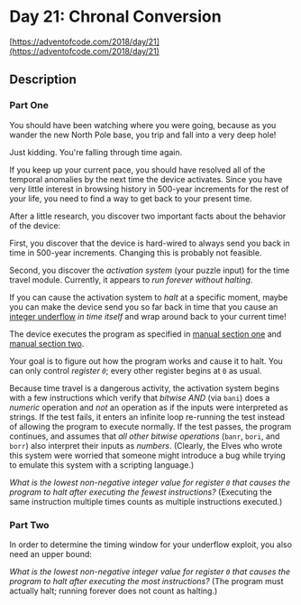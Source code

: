 # Day 21: Chronal Conversion

[https://adventofcode.com/2018/day/21](https://adventofcode.com/2018/day/21)

## Description

### Part One

You should have been watching where you were going, because as you wander the new North Pole base, you trip and fall into a very deep hole!

<span title="The old time travel hole gag! Classic.">Just kidding.</span> You're falling through time again.

If you keep up your current pace, you should have resolved all of the temporal anomalies by the next time the device activates. Since you have very little interest in browsing history in 500-year increments for the rest of your life, you need to find a way to get back to your present time.

After a little research, you discover two important facts about the behavior of the device:

First, you discover that the device is hard-wired to always send you back in time in 500-year increments. Changing this is probably not feasible.

Second, you discover the _activation system_ (your puzzle input) for the time travel module. Currently, it appears to _run forever without halting_.

If you can cause the activation system to _halt_ at a specific moment, maybe you can make the device send you so far back in time that you cause an [integer underflow](https://cwe.mitre.org/data/definitions/191.html) _in time itself_ and wrap around back to your current time!

The device executes the program as specified in [manual section one](16) and [manual section two](19).

Your goal is to figure out how the program works and cause it to halt. You can only control _register `0`_; every other register begins at `0` as usual.

Because time travel is a dangerous activity, the activation system begins with a few instructions which verify that _bitwise AND_ (via `bani`) does a _numeric_ operation and _not_ an operation as if the inputs were interpreted as strings. If the test fails, it enters an infinite loop re-running the test instead of allowing the program to execute normally. If the test passes, the program continues, and assumes that _all other bitwise operations_ (`banr`, `bori`, and `borr`) also interpret their inputs as _numbers_. (Clearly, the Elves who wrote this system were worried that someone might introduce a bug while trying to emulate this system with a scripting language.)

_What is the lowest non-negative integer value for register `0` that causes the program to halt after executing the fewest instructions?_ (Executing the same instruction multiple times counts as multiple instructions executed.)

### Part Two

In order to determine the timing window for your underflow exploit, you also need an upper bound:

_What is the lowest non-negative integer value for register `0` that causes the program to halt after executing the most instructions?_ (The program must actually halt; running forever does not count as halting.)
